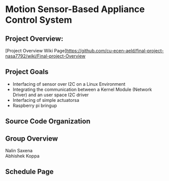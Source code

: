 # Motion Sensor-Based Appliance Control System

## Project Overview: 
[Project Overview Wiki Page]https://github.com/cu-ecen-aeld/final-project-nasa7792/wiki/Final-project-Overview

## Project Goals
- Interfacing of sensor over I2C on a Linux Environment
- Integrating the communication between a Kernel Module (Network Driver) and an user space I2C driver
- Interfacing of simple actuatorsa
- Raspberry pi bringup 

## Source Code Organization


## Group Overview
Nalin Saxena <br>
Abhishek Koppa <br>

## Schedule Page

